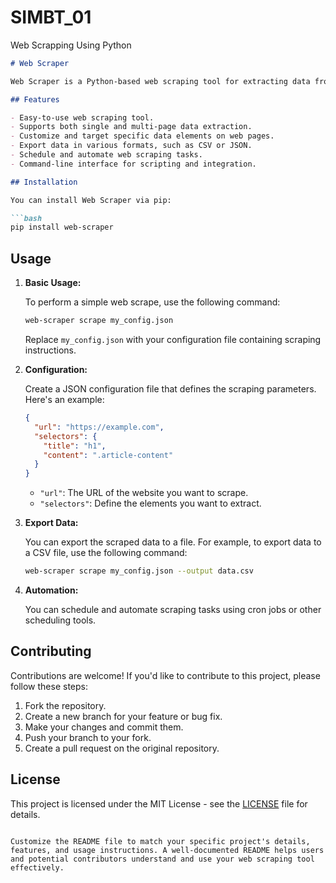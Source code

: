 # SIMBT_01
Web Scrapping Using Python

```markdown
# Web Scraper

Web Scraper is a Python-based web scraping tool for extracting data from websites. It is designed to help you retrieve information from web pages and store it for further analysis or use.

## Features

- Easy-to-use web scraping tool.
- Supports both single and multi-page data extraction.
- Customize and target specific data elements on web pages.
- Export data in various formats, such as CSV or JSON.
- Schedule and automate web scraping tasks.
- Command-line interface for scripting and integration.

## Installation

You can install Web Scraper via pip:

```bash
pip install web-scraper
```

## Usage

1. **Basic Usage:**

   To perform a simple web scrape, use the following command:

   ```bash
   web-scraper scrape my_config.json
   ```

   Replace `my_config.json` with your configuration file containing scraping instructions.

2. **Configuration:**

   Create a JSON configuration file that defines the scraping parameters. Here's an example:

   ```json
   {
     "url": "https://example.com",
     "selectors": {
       "title": "h1",
       "content": ".article-content"
     }
   }
   ```

   - `"url"`: The URL of the website you want to scrape.
   - `"selectors"`: Define the elements you want to extract.

3. **Export Data:**

   You can export the scraped data to a file. For example, to export data to a CSV file, use the following command:

   ```bash
   web-scraper scrape my_config.json --output data.csv
   ```

4. **Automation:**

   You can schedule and automate scraping tasks using cron jobs or other scheduling tools.

## Contributing

Contributions are welcome! If you'd like to contribute to this project, please follow these steps:

1. Fork the repository.
2. Create a new branch for your feature or bug fix.
3. Make your changes and commit them.
4. Push your branch to your fork.
5. Create a pull request on the original repository.

## License

This project is licensed under the MIT License - see the [LICENSE](LICENSE) file for details.
```

Customize the README file to match your specific project's details, features, and usage instructions. A well-documented README helps users and potential contributors understand and use your web scraping tool effectively.
